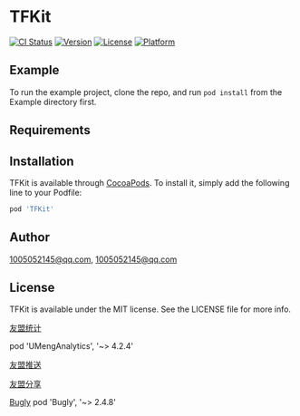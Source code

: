 # TFKit

[![CI Status](http://img.shields.io/travis/1005052145@qq.com/TFKit.svg?style=flat)](https://travis-ci.org/1005052145@qq.com/TFKit)
[![Version](https://img.shields.io/cocoapods/v/TFKit.svg?style=flat)](http://cocoapods.org/pods/TFKit)
[![License](https://img.shields.io/cocoapods/l/TFKit.svg?style=flat)](http://cocoapods.org/pods/TFKit)
[![Platform](https://img.shields.io/cocoapods/p/TFKit.svg?style=flat)](http://cocoapods.org/pods/TFKit)

## Example

To run the example project, clone the repo, and run `pod install` from the Example directory first.

## Requirements

## Installation

TFKit is available through [CocoaPods](http://cocoapods.org). To install
it, simply add the following line to your Podfile:

```ruby
pod 'TFKit'
```

## Author

1005052145@qq.com, 1005052145@qq.com

## License

TFKit is available under the MIT license. See the LICENSE file for more info.



[友盟统计](http://dev.umeng.com/analytics/ios-doc/integration)

 pod 'UMengAnalytics', '~> 4.2.4'

[友盟推送]()

[友盟分享]()

[Bugly](https://bugly.qq.com/docs/user-guide/instruction-manual-ios/?v=20171017172742#cocoapods)
   pod 'Bugly', '~> 2.4.8'












